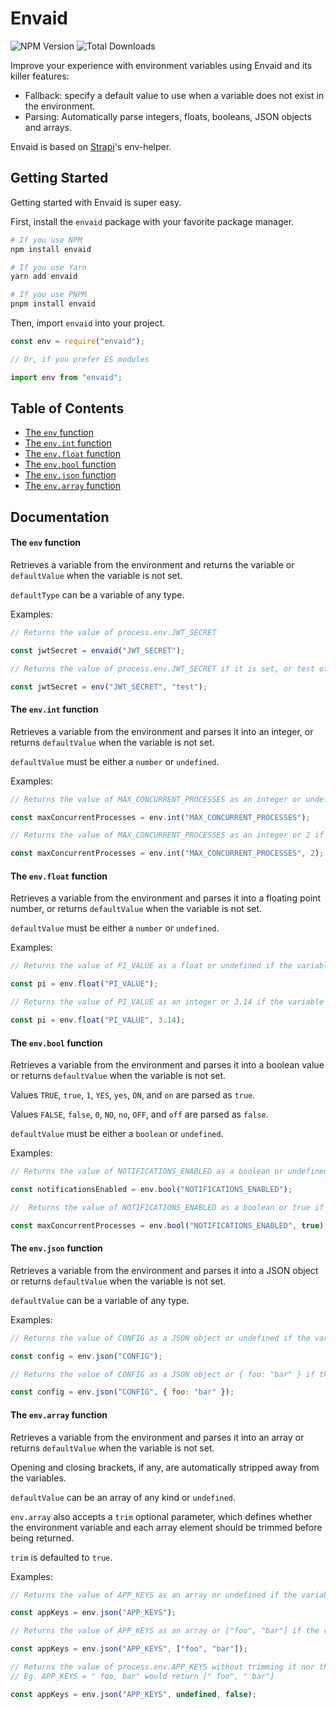 # Envaid

![NPM Version](https://img.shields.io/npm/v/envaid?style=flat-square)
![Total Downloads](https://img.shields.io/npm/dt/envaid?style=flat-square)

Improve your experience with environment variables using Envaid and its killer features:

- Fallback: specify a default value to use when a variable does not exist in the environment.
- Parsing: Automatically parse integers, floats, booleans, JSON objects and arrays.

Envaid is based on [Strapi](https://github.com/strapi/strapi)'s env-helper.

## Getting Started

Getting started with Envaid is super easy.

First, install the `envaid` package with your favorite package manager.

```bash
# If you use NPM
npm install envaid

# If you use Yarn
yarn add envaid

# If you use PNPM
pnpm install envaid
```

Then, import `envaid` into your project.

```js
const env = require("envaid");

// Or, if you prefer ES modules

import env from "envaid";
```

## Table of Contents

- [The `env` function](#the-env-function)
- [The `env.int` function](#the-envint-function)
- [The `env.float` function](#the-envfloat-function)
- [The `env.bool` function](#the-envbool-function)
- [The `env.json` function](#the-envjson-function)
- [The `env.array` function](#the-envarray-function)

## Documentation

#### The `env` function

Retrieves a variable from the environment and returns the variable or `defaultValue` when the variable is not set.

`defaultType` can be a variable of any type.

Examples:

```js
// Returns the value of process.env.JWT_SECRET

const jwtSecret = envaid("JWT_SECRET");
```

```js
// Returns the value of process.env.JWT_SECRET if it is set, or test otherwise

const jwtSecret = env("JWT_SECRET", "test");
```

#### The `env.int` function

Retrieves a variable from the environment and parses it into an integer, or returns `defaultValue` when the variable is not set.

`defaultValue` must be either a `number` or `undefined`.

Examples:

```js
// Returns the value of MAX_CONCURRENT_PROCESSES as an integer or undefined if the variable is not set

const maxConcurrentProcesses = env.int("MAX_CONCURRENT_PROCESSES");
```

```js
// Returns the value of MAX_CONCURRENT_PROCESSES as an integer or 2 if the variable is not set

const maxConcurrentProcesses = env.int("MAX_CONCURRENT_PROCESSES", 2);
```

#### The `env.float` function

Retrieves a variable from the environment and parses it into a floating point number, or returns `defaultValue` when the variable is not set.

`defaultValue` must be either a `number` or `undefined`.

Examples:

```js
// Returns the value of PI_VALUE as a float or undefined if the variable is not set

const pi = env.float("PI_VALUE");
```

```js
// Returns the value of PI_VALUE as an integer or 3.14 if the variable is not set

const pi = env.float("PI_VALUE", 3.14);
```

#### The `env.bool` function

Retrieves a variable from the environment and parses it into a boolean value or returns `defaultValue` when the variable is not set.

Values `TRUE`, `true`, `1`, `YES`, `yes`, `ON`, and `on` are parsed as `true`.

Values `FALSE`, `false`, `0`, `NO`, `no`, `OFF`, and `off` are parsed as `false`.

`defaultValue` must be either a `boolean` or `undefined`.

Examples:

```js
// Returns the value of NOTIFICATIONS_ENABLED as a boolean or undefined if the variable is not set

const notificationsEnabled = env.bool("NOTIFICATIONS_ENABLED");
```

```js
//  Returns the value of NOTIFICATIONS_ENABLED as a boolean or true if the variable is not set

const maxConcurrentProcesses = env.bool("NOTIFICATIONS_ENABLED", true);
```

#### The `env.json` function

Retrieves a variable from the environment and parses it into a JSON object or returns `defaultValue` when the variable is not set.

`defaultValue` can be a variable of any type.

Examples:

```js
// Returns the value of CONFIG as a JSON object or undefined if the variable is not set

const config = env.json("CONFIG");
```

```js
// Returns the value of CONFIG as a JSON object or { foo: "bar" } if the variable is not set

const config = env.json("CONFIG", { foo: "bar" });
```

#### The `env.array` function

Retrieves a variable from the environment and parses it into an array or returns `defaultValue` when the variable is not set.

Opening and closing brackets, if any, are automatically stripped away from the variables.

`defaultValue` can be an array of any kind or `undefined`.

`env.array` also accepts a `trim` optional parameter, which defines whether the environment variable and each array element should be trimmed before being returned.

`trim` is defaulted to `true`.

Examples:

```js
// Returns the value of APP_KEYS as an array or undefined if the variable is not set

const appKeys = env.json("APP_KEYS");
```

```js
// Returns the value of APP_KEYS as an array or ["foo", "bar"] if the variable is not set

const appKeys = env.json("APP_KEYS", ["foo", "bar"]);
```

```js
// Returns the value of process.env.APP_KEYS without trimming it nor the member it parses
// Eg. APP_KEYS = " foo, bar" would return [" foo", " bar"]

const appKeys = env.json("APP_KEYS", undefined, false);
```
